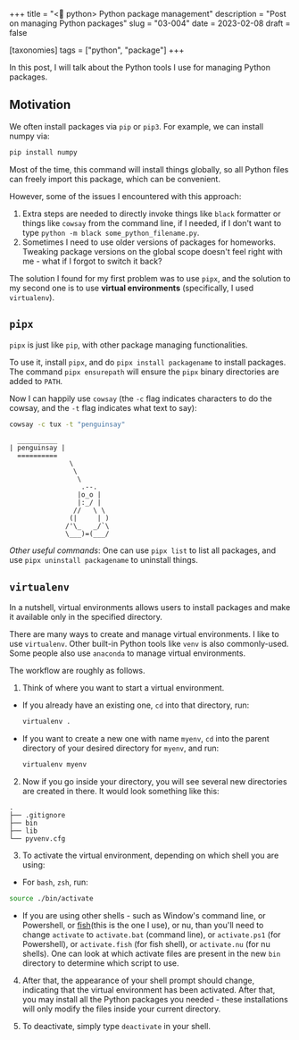 +++
title = "<🐍 python> Python package management"
description = "Post on managing Python packages"
slug = "03-004"
date = 2023-02-08
draft = false

[taxonomies]
tags = ["python", "package"]
+++

In this post, I will talk about the Python tools I use for managing Python packages.

## Motivation

We often install packages via `pip` or `pip3`. For example, we can install numpy via:

```bash
pip install numpy
```

Most of the time, this command will install things globally, so all Python files can freely import this package, which can be convenient.

However, some of the issues I encountered with this approach:

1. Extra steps are needed to directly invoke things like `black` formatter or things like `cowsay` from the command line, if I needed, if I don't want to type `python -m black some_python_filename.py`.
2. Sometimes I need to use older versions of packages for homeworks. Tweaking package versions on the global scope doesn't feel right with me - what if I forgot to switch it back?

The solution I found for my first problem was to use `pipx`, and the solution to my second one is to use **virtual environments** (specifically, I used `virtualenv`).

## `pipx`

`pipx` is just like `pip`, with other package managing functionalities.

To use it, install `pipx`, and do `pipx install packagename` to install packages. The command `pipx ensurepath` will ensure the `pipx` binary directories are added to `PATH`.

Now I can happily use `cowsay` (the `-c` flag indicates characters to do the cowsay, and the `-t` flag indicates what text to say):

```bash
cowsay -c tux -t "penguinsay"
```
```
  __________
| penguinsay |
  ==========
               \
                \
                 \
                  .--.
                 |o_o |
                 |:_/ |
                //   \ \
               (|     | )
              /'\_   _/`\
              \___)=(___/
```

*Other useful commands*: One can use `pipx list` to list all packages, and use `pipx uninstall packagename` to uninstall things.

## `virtualenv`

In a nutshell, virtual environments allows users to install packages and make it available only in the specified directory.

There are many ways to create and manage virtual environments. I like to use `virtualenv`. Other built-in Python tools like `venv` is also commonly-used. Some people also use `anaconda` to manage virtual environments.

The workflow are roughly as follows.

1. Think of where you want to start a virtual environment.
  * If you already have an existing one, `cd` into that directory, run:

    ```bash
    virtualenv .
    ```

  * If you want to create a new one with name `myenv`, `cd` into the parent directory of your desired directory for `myenv`, and run:
    
    ```bash
    virtualenv myenv
    ```

2. Now if you go inside your directory, you will see several new directories are created in there. It would look something like this:

  ```
  .
  ├── .gitignore
  ├── bin
  ├── lib
  └── pyvenv.cfg
  ```

3. To activate the virtual environment, depending on which shell you are using:
  * For `bash`, `zsh`, run:

  ```bash
  source ./bin/activate
  ```
  
  * If you are using other shells - such as Window's command line, or Powershell, or [fish](https://fishshell.com/)(this is the one I use), or nu, than you'll need to change `activate` to `activate.bat` (command line), or `activate.ps1` (for Powershell), or `activate.fish` (for fish shell), or `activate.nu` (for nu shells). One can look at which activate files are present in the new `bin` directory to determine which script to use.

4. After that, the appearance of your shell prompt should change, indicating that the virtual environment has been activated. After that, you may install all the Python packages you needed - these installations will only modify the files inside your current directory.

5. To deactivate, simply type `deactivate` in your shell.

